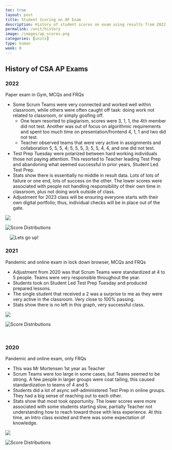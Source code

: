 ```yaml
---
toc: true
layout: post
title: Student Scoring on AP Exam
description: History of student scores on exam using results from 2022, 2021, and 2020.  Teacher provides insight and history on successes and failures.
permalink: /unit/history
image: /images/ap_scores.png
categories: [units]
type: human
week: 0
---
```


## History of CSA AP Exams

### 2022
Paper exam in Gym, MCQs and FRQs
-	Some Scrum Teams were very connected and worked well within classroom, while others were often caught off task: doing work not related to classroom, or simply goofing off.
    -	One team resorted to plagiarism, scores were 3, 1, 1, the 4th member did not test.   Another was out of focus on algorithmic requirements and spent too much time on presentation/frontend 4, 1, 1 and two did not test.
    -	Teacher observed teams that were very active in assignments and collaboration 5, 5, 5, 4;  5, 5, 5, 3; 5, 5, 4, 4, and one did not test.
-	Test Prep Tuesday were polarized between hard working individuals those not paying attention.   This resorted to Teacher leading Test Prep and abandoning what seemed successful in prior years, Student Led Test Prep.
-	Stats show there is essentially no middle in result data.  Lots of lots of failure or one end, lots of success on the other.  The lower scores were associated with people not handling responsibility of their own time in classroom, plus not doing work outside of class.
-   Adjustment for 2023 class will be ensuring everyone starts with their own digital portfolio; thus, individual checks will be in place out of the gate. 

 ![]({{site.baseurl}}/images/history/2022-CB-Scores1.png)

 ![]({{site.baseurl}}/images/history/2022-CB-Scores2.png "Score Distributions")

  ![]({{site.baseurl}}/images/mountain.jpg "Lets go up!")


### 2021
Pandemic and online exam in lock down browser, MCQs and FRQs
-	Adjustment from 2020 was that Scrum Teams were standardized at 4 to 5 people.  Teams were very responsible throughout the year.
-	Students took on Student Led Test Prep Tuesday and produced prepared lessons.
-	The single student that received a 2 was a surprise to me as they were very active in the classroom.  Very close to 100% passing.
-	Stats show there is no left in this graph, very successful class.

 ![]({{site.baseurl}}/images/history/2021-CB-Scores1.png)

 ![]({{site.baseurl}}/images/history/2021-CB-Scores2.png "Score Distributions")

 
 
### 2020
Pandemic and online exam, only FRQs
-	This was Mr Mortensen 1st year as Teacher
-	Scrum Teams were too large in some cases, but Teams seemed to be strong.  A few people in larger groups were coat tailing, this caused standardization to teams of 4 and 5.
-	Students did a lot of async self-administered Test Prep in online groups.  They had a big sense of reaching out to each other.
-	Stats show that most took opportunity.  The lower scores were more associated with some students starting slow, partially Teacher not understanding how to reach toward those with less experience.  At this time, an Intro class existed and there was some expectation of knowledge.

 ![]({{site.baseurl}}/images/history/2020-CB-Scores1.png)

 ![]({{site.baseurl}}/images/history/2020-CB-Scores2.png "Score Distributions")
 
